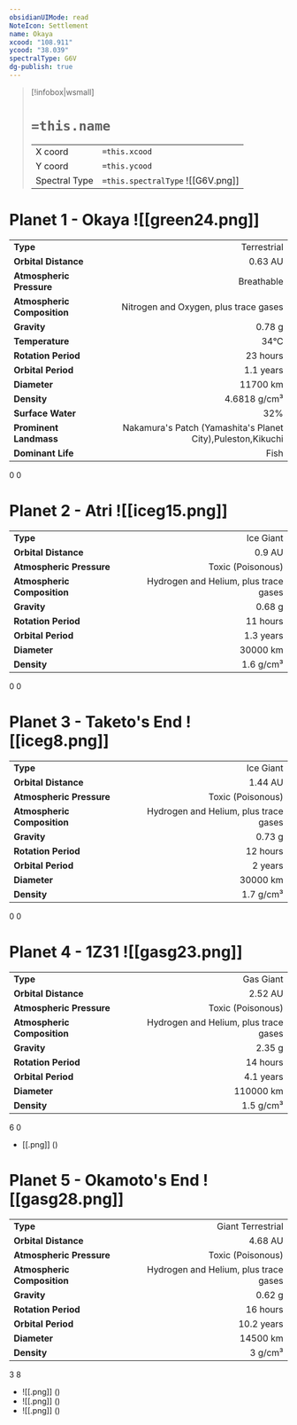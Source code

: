```yaml
---
obsidianUIMode: read
NoteIcon: Settlement
name: Okaya
xcood: "108.911"
ycood: "38.039"
spectralType: G6V
dg-publish: true
---
```

> [!infobox|wsmall]
> # `=this.name`
> | | |
> | - | - |
> | X coord | `=this.xcood` |
> | Y coord| `=this.ycood` |
> | Spectral Type | `=this.spectralType` ![[G6V.png]] |

# Planet 1 - Okaya ![[green24.png]]
|                             |                           |
| --------------------------- | -------------------------:|
| **Type**                    |             Terrestrial |
| **Orbital Distance**        |   0.63 AU |
| **Atmospheric Pressure**    |       Breathable |
| **Atmospheric Composition** |      Nitrogen and Oxygen, plus trace gases |
| **Gravity**                 |        0.78 g |
| **Temperature**             |    34°C |
| **Rotation Period**         |  23 hours |
| **Orbital Period** | 1.1 years |
| **Diameter**                |      11700 km | 
| **Density**                 |    4.6818 g/cm³ |
| **Surface Water**           |           32% | 
| **Prominent Landmass**      |         Nakamura's Patch (Yamashita's Planet City),Puleston,Kikuchi | 
| **Dominant Life**           |         Fish |



0
0



# Planet 2 - Atri ![[iceg15.png]]
|                             |                           |
| --------------------------- | -------------------------:|
| **Type**                    |             Ice Giant |
| **Orbital Distance**        |   0.9 AU |
| **Atmospheric Pressure**    |       Toxic (Poisonous) |
| **Atmospheric Composition** |      Hydrogen and Helium, plus trace gases |
| **Gravity**                 |        0.68 g |
| **Rotation Period**         |  11 hours |
| **Orbital Period** | 1.3 years |
| **Diameter**                |      30000 km | 
| **Density**                 |    1.6 g/cm³ |



0
0



# Planet 3 - Taketo's End ![[iceg8.png]]
|                             |                           |
| --------------------------- | -------------------------:|
| **Type**                    |             Ice Giant |
| **Orbital Distance**        |   1.44 AU |
| **Atmospheric Pressure**    |       Toxic (Poisonous) |
| **Atmospheric Composition** |      Hydrogen and Helium, plus trace gases |
| **Gravity**                 |        0.73 g |
| **Rotation Period**         |  12 hours |
| **Orbital Period** | 2 years |
| **Diameter**                |      30000 km | 
| **Density**                 |    1.7 g/cm³ |



0
0



# Planet 4 - 1Z31 ![[gasg23.png]]
|                             |                           |
| --------------------------- | -------------------------:|
| **Type**                    |             Gas Giant |
| **Orbital Distance**        |   2.52 AU |
| **Atmospheric Pressure**    |       Toxic (Poisonous) |
| **Atmospheric Composition** |      Hydrogen and Helium, plus trace gases |
| **Gravity**                 |        2.35 g |
| **Rotation Period**         |  14 hours |
| **Orbital Period** | 4.1 years |
| **Diameter**                |      110000 km | 
| **Density**                 |    1.5 g/cm³ |



6
0

- [[.png]]  ()

# Planet 5 - Okamoto's End ![[gasg28.png]]
|                             |                           |
| --------------------------- | -------------------------:|
| **Type**                    |             Giant Terrestrial |
| **Orbital Distance**        |   4.68 AU |
| **Atmospheric Pressure**    |       Toxic (Poisonous) |
| **Atmospheric Composition** |      Hydrogen and Helium, plus trace gases |
| **Gravity**                 |        0.62 g |
| **Rotation Period**         |  16 hours |
| **Orbital Period** | 10.2 years |
| **Diameter**                |      14500 km | 
| **Density**                 |    3 g/cm³ |



3
8

- ![[.png]]  ()
- ![[.png]]  ()
- ![[.png]]  ()


